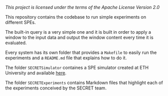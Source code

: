 _This project is licensed under the terms of the Apache License Version 2.0_

This repository contains the codebase to run simple experiments
on different SPEs.

The built-in query is a very simple one and it is built in order to apply
a window to the input data and output the window content every time it
is evaluated.

Every system has its own folder that provides a `Makefile` to easily
run the experiments and a `README.md` file that explains how to do it.

The folder `SECRETSimulator` containes a SPE simulator created at ETH University
and available [here](https://www.systems.ethz.ch/research/SECRET/).

The folder `SECRETExperiments` contains Markdown files that highlight each of the
experiments conceived by the SECRET team.

